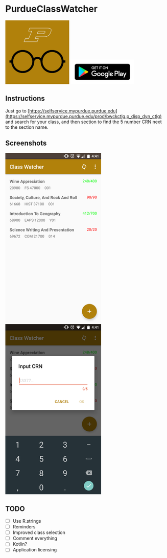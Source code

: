 # PurdueClassWatcher
<img src="https://raw.githubusercontent.com/noahrinehart/PurdueClassWatcher/master/pictures/icon.png" width="200">  <img src="https://raw.githubusercontent.com/noahrinehart/PurdueClassWatcher/master/pictures/google-play-badge.png" width="200">




## Instructions
Just go to [https://selfservice.mypurdue.purdue.edu](https://selfservice.mypurdue.purdue.edu/prod/bwckctlg.p_disp_dyn_ctlg) and search for your class, and then section to find the 5 number CRN next to the section name.

## Screenshots
<img src="https://raw.githubusercontent.com/noahrinehart/PurdueClassWatcher/master/pictures/Screenshot_20160914-164126.png" width="300">
<img src="https://raw.githubusercontent.com/noahrinehart/PurdueClassWatcher/master/pictures/Screenshot_20160914-164134.png" width="300">

## TODO
- [ ] Use R.strings
- [ ] Reminders
- [ ] Improved class selection
- [ ] Comment everything
- [ ] Kotlin?
- [ ] Application licensing
